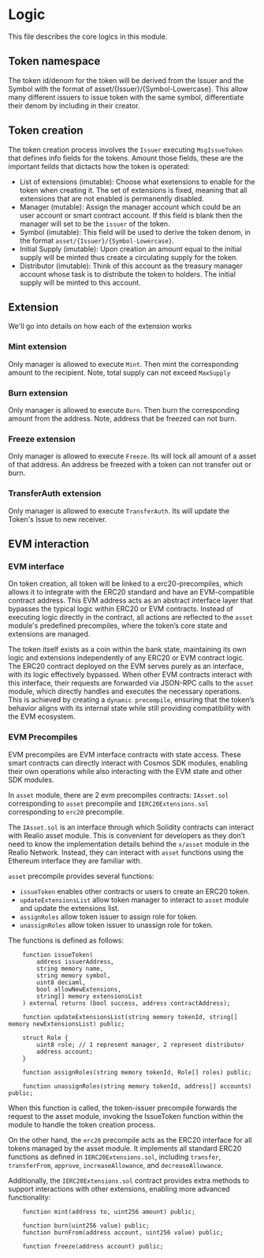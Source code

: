 <!--
order: 6
-->

# Logic

This file describes the core logics in this module.

## Token namespace

The token id/denom for the token will be derived from the Issuer and the Symbol with the format of asset/{Issuer}/{Symbol-Lowercase}. This allow many different issuers to issue token with the same symbol, differentiate their denom by including in their creator.

## Token creation

The token creation process involves the `Issuer` executing `MsgIssueToken` that defines info fields for the tokens. Amount those fields, these are the important feilds that dictacts how the token is operated:

- List of extensions (imutable):
    Choose what exetensions to enable for the token when creating it. The set of extensions is fixed, meaning that all extensions that are not enabled is permanently disabled.
- Manager (mutable):
    Assign the manager account which could be an user account or smart contract account. If this field is blank then the manager will set to be the `issuer` of the token.
- Symbol (imutable):
    This field will be used to derive the token denom, in the format `asset/{Issuer}/{Symbol-Lowercase}`.
- Initial Supply (imutable):
    Upon creation an amount equal to the initial supply will be minted thus create a circulating supply for the token.
- Distributor (imutable):
    Think of this account as the treasury manager account whose task is to distribute the token to holders. The initial supply will be minted to this account.

## Extension

We'll go into details on how each of the extension works

### Mint extension
Only manager is allowed to execute `Mint`. Then mint the corresponding amount to the recipient. Note, total supply can not exceed `MaxSupply`

### Burn extension
Only manager is allowed to execute `Burn`. Then burn the corresponding amount from the address. Note, address that be freezed can not burn.

### Freeze extension
Only manager is allowed to execute `Freeze`. Its will lock all amount of a  asset of that address. An address be freezed with a token can not transfer out or burn.

### TransferAuth extension
Only manager is allowed to execute `TransferAuth`. Its will update the Token's Issue to new receiver.

### 

## EVM interaction

### EVM interface

On token creation, all token will be linked to a erc20-precompiles, which allows it to integrate with the ERC20 standard and have an EVM-compatible contract address. This EVM address acts as an abstract interface layer that bypasses the typical logic within ERC20 or EVM contracts. Instead of executing logic directly in the contract, all actions are reflected to the `asset` module's predefined precompiles, where the token’s core state and extensions are managed.

The token itself exists as a coin within the bank state, maintaining its own logic and extensions independently of any ERC20 or EVM contract logic. The ERC20 contract deployed on the EVM serves purely as an interface, with its logic effectively bypassed. When other EVM contracts interact with this interface, their requests are forwarded via JSON-RPC calls to the `asset` module, which directly handles and executes the necessary operations. This is achieved by creating a `dynamic precompile`, ensuring that the token’s behavior aligns with its internal state while still providing compatibility with the EVM ecosystem.

### EVM Precompiles

EVM precompiles are EVM interface contracts with state access. These smart contracts can directly interact with Cosmos SDK modules, enabling their own operations while also interacting with the EVM state and other SDK modules.

In `asset` module, there are 2 evm precompiles contracts: `IAsset.sol` corresponding to `asset` precompile and `IERC20Extensions.sol` corresponding to `erc20` precompile.

The `IAsset.sol` is an interface through which Solidity contracts can interact with Realio asset module. This is convenient for developers as they don’t need to know the implementation details behind the `x/asset` module in the Realio Network. Instead, they can interact with `asset` functions using the Ethereum interface they are familiar with.

`asset` precompile provides several functions:

- `issueToken` enables other contracts or users to create an ERC20 token.
- `updateExtensionsList` allow token manager to interact to `asset` module and update the extensions list.
- `assignRoles` allow token issuer to assign role for token.
- `unassignRoles` allow token issuer to unassign role for token.

The functions is defined as follows:

```solidity
    function issueToken(
        address issuerAddress,
        string memory name, 
        string memory symbol,
        uint8 deciaml,
        bool allowNewExtensions,
        string[] memory extensionsList
    ) external returns (bool success, address contractAddress);

    function updateExtensionsList(string memory tokenId, string[] memory newExtensionsList) public;

    struct Role {
        uint8 role; // 1 represent manager, 2 represent distributor
        address account;
    }

    function assignRoles(string memory tokenId, Role[] roles) public;

    function unassignRoles(string memory tokenId, address[] accounts) public;
```

When this function is called, the token-issuer precompile forwards the request to the asset module, invoking the IssueToken function within the module to handle the token creation process.

On the other hand, the `erc20` precompile acts as the ERC20 interface for all tokens managed by the asset module. It implements all standard ERC20 functions as defined in `IERC20Extensions.sol`, including `transfer`, `transferFrom`, `approve`, `increaseAllowance`, and `decreaseAllowance`.

Additionally, the `IERC20Extensions.sol` contract provides extra methods to support interactions with other extensions, enabling more advanced functionality:

```solidity
    function mint(address to, uint256 amount) public;

    function burn(uint256 value) public;
    function burnFrom(address account, uint256 value) public;

    function freeze(address account) public;
```
